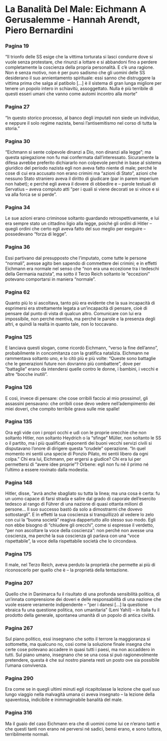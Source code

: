 # La Banalità Del Male: Eichmann A Gerusalemme - Hannah Arendt, Piero Bernardini
### Pagina 19
“Il trionfo delle SS esige che la vittima torturata si lasci condurre dove si vuole senza protestare, che rinunzi a lottare e si abbandoni fino a perdere completamente la coscienza della propria personalità. E c’è una ragione. Non è senza motivo, non è per puro sadismo che gli uomini delle SS desiderano il suo annientamento spirituale: essi sanno che distruggere la vittima prima che salga al patibolo […] è il sistema di gran lunga migliore per tenere un popolo intero in schiavitù, assoggettato. Nulla è più terribile di questi esseri umani che vanno come automi incontro alla morte”

### Pagina 27
“In questo storico processo, al banco degli imputati non siede un individuo, e neppure il solo regime nazista, bensì l’antisemitismo nel corso di tutta la storia.”

### Pagina 30
“Eichmann si sente colpevole dinanzi a Dio, non dinanzi alla legge”; ma questa spiegazione non fu mai confermata dall’interessato. Sicuramente la difesa avrebbe preferito dichiararlo non colpevole perché in base al sistema giuridico del periodo nazista egli non aveva fatto niente di male; perché le cose di cui era accusato non erano crimini ma “azioni di Stato”, azioni che nessuno Stato straniero aveva il diritto di giudicare (par in parem imperium non habet); e perché egli aveva il dovere di obbedire e – parole testuali di Servatius – aveva compiuto atti “per i quali si viene decorati se si vince e si va alla forca se si perde”.

### Pagina 34
Le sue azioni erano criminose soltanto guardando retrospettivamente, e lui era sempre stato un cittadino ligio alla legge, poiché gli ordini di Hitler – quegli ordini che certo egli aveva fatto del suo meglio per eseguire – possedevano “forza di legge”.

### Pagina 36
Essi partivano dal presupposto che l’imputato, come tutte le persone “normali”, avesse agito ben sapendo di commettere dei crimini; e in effetti Eichmann era normale nel senso che “non era una eccezione tra i tedeschi della Germania nazista”, ma sotto il Terzo Reich soltanto le “eccezioni” potevano comportarsi in maniera “normale”.

### Pagina 62
Quanto più lo si ascoltava, tanto più era evidente che la sua incapacità di esprimersi era strettamente legata a un’incapacità di pensare, cioè di pensare dal punto di vista di qualcun altro. Comunicare con lui era impossibile, non perché mentiva, ma perché le parole e la presenza degli altri, e quindi la realtà in quanto tale, non lo toccavano.

### Pagina 125
E lanciava questi slogan, come ricordò Eichmann, “verso la fine dell’anno”, probabilmente in concomitanza con la gratifica natalizia. Eichmann ne rammentava soltanto uno, e lo citò più e più volte: “Queste sono battaglie che le generazioni future non dovranno più combattere”, dove per “battaglie” erano da intendersi quelle contro le donne, i bambini, i vecchi e altre “bocche inutili”.

### Pagina 126
E così, invece di pensare: che cose orribili faccio al mio prossimo!, gli assassini pensavano: che orribili cose devo vedere nell’adempimento dei miei doveri, che compito terribile grava sulle mie spalle!

### Pagina 135
Ora egli vide con i propri occhi e udì con le proprie orecchie che non soltanto Hitler, non soltanto Heydrich o la “sfinge” Müller, non soltanto le SS o il partito, ma i più qualificati esponenti dei buoni vecchi servizi civili si disputavano l’onore di dirigere questa “crudele” operazione. “In quel momento mi sentii una specie di Ponzio Pilato, mi sentii libero da ogni colpa.” Chi era lui, Eichmann, per ergersi a giudice? Chi era lui per permettersi di “avere idee proprie”? Orbene: egli non fu né il primo né l’ultimo a essere rovinato dalla modestia.

### Pagina 148
Hitler, disse, “avrà anche sbagliato su tutta la linea; ma una cosa è certa: fu un uomo capace di farsi strada e salire dal grado di caporale dell’esercito tedesco al rango di Führer di una nazione di quasi ottanta milioni di persone… Il suo successo bastò da solo a dimostrarmi che dovevo sottostargli”. E in effetti la sua coscienza si tranquillizzò al vedere lo zelo con cui la “buona società” reagiva dappertutto allo stesso suo modo. Egli non ebbe bisogno di “chiudere gli orecchi”, come si espresse il verdetto, “per non ascoltare la voce della coscienza”: non perché non avesse una coscienza, ma perché la sua coscienza gli parlava con una “voce rispettabile”, la voce della rispettabile società che lo circondava.

### Pagina 175
Il male, nel Terzo Reich, aveva perduto la proprietà che permette ai più di riconoscerlo per quello che è – la proprietà della tentazione.

### Pagina 207
Quello che in Danimarca fu il risultato di una profonda sensibilità politica, di un’innata comprensione dei doveri e delle responsabilità di una nazione che vuole essere veramente indipendente – “per i danesi […] la questione ebraica fu una questione politica, non umanitaria” (Leni Yahil) – in Italia fu il prodotto della generale, spontanea umanità di un popolo di antica civiltà.

### Pagina 267
Sul piano politico, essi insegnano che sotto il terrore la maggioranza si sottomette, ma qualcuno no, così come la soluzione finale insegna che certe cose potevano accadere in quasi tutti i paesi, ma non accaddero in tutti. Sul piano umano, insegnano che se una cosa si può ragionevolmente pretendere, questa è che sul nostro pianeta resti un posto ove sia possibile l’umana convivenza.

### Pagina 290
Era come se in quegli ultimi minuti egli ricapitolasse la lezione che quel suo lungo viaggio nella malvagità umana ci aveva insegnato – la lezione della spaventosa, indicibile e inimmaginabile banalità del male.

### Pagina 316
Ma il guaio del caso Eichmann era che di uomini come lui ce n’erano tanti e che questi tanti non erano né perversi né sadici, bensì erano, e sono tuttora, terribilmente normali.

